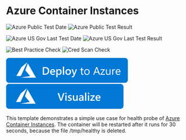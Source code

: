 # Azure Container Instances

![Azure Public Test Date](https://azurequickstartsservice.blob.core.windows.net/badges/201-aci-linuxcontainer-healthprobe/PublicLastTestDate.svg)
![Azure Public Test Result](https://azurequickstartsservice.blob.core.windows.net/badges/201-aci-linuxcontainer-healthprobe/PublicDeployment.svg)

![Azure US Gov Last Test Date](https://azurequickstartsservice.blob.core.windows.net/badges/201-aci-linuxcontainer-healthprobe/FairfaxLastTestDate.svg)
![Azure US Gov Last Test Result](https://azurequickstartsservice.blob.core.windows.net/badges/201-aci-linuxcontainer-healthprobe/FairfaxDeployment.svg)

![Best Practice Check](https://azurequickstartsservice.blob.core.windows.net/badges/201-aci-linuxcontainer-healthprobe/BestPracticeResult.svg)
![Cred Scan Check](https://azurequickstartsservice.blob.core.windows.net/badges/201-aci-linuxcontainer-healthprobe/CredScanResult.svg)

[![Deploy To Azure](https://raw.githubusercontent.com/Azure/azure-quickstart-templates/master/1-CONTRIBUTION-GUIDE/images/deploytoazure.svg?sanitize=true)](https://portal.azure.com/#create/Microsoft.Template/uri/https%3A%2F%2Fraw.githubusercontent.com%2FAzure%2Fazure-quickstart-templates%2Fmaster%2F201-aci-linuxcontainer-healthprobe%2Fazuredeploy.json)  [![Visualize](https://raw.githubusercontent.com/Azure/azure-quickstart-templates/master/1-CONTRIBUTION-GUIDE/images/visualizebutton.svg?sanitize=true)](http://armviz.io/#/?load=https%3A%2F%2Fraw.githubusercontent.com%2FAzure%2Fazure-quickstart-templates%2Fmaster%2F201-aci-linuxcontainer-healthprobe%2Fazuredeploy.json)

This template demonstrates a simple use case for health probe of [Azure Container Instances](https://docs.microsoft.com/en-us/azure/container-instances/). The container will be restarted after it runs for 30 seconds, because the file /tmp/healthy is deleted.


